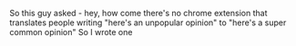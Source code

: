 So this guy asked - hey, how come there's no chrome extension that translates people writing "here's an unpopular opinion" to "here's a super common opinion"
So I wrote one